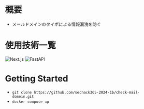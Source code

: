 # 概要
- メールドメインのタイポによる情報漏洩を防ぐ

# 使用技術一覧
![Next.js](https://img.shields.io/badge/Next.js-000000?style=for-the-badge&logo=nextdotjs&logoColor=white)
![FastAPI](https://img.shields.io/badge/FastAPI-009688?style=for-the-badge&logo=fastapi&logoColor=white)

# Getting Started
- `git clone https://github.com/sechack365-2024-1b/check-mail-domein.git`
- `docker compose up`